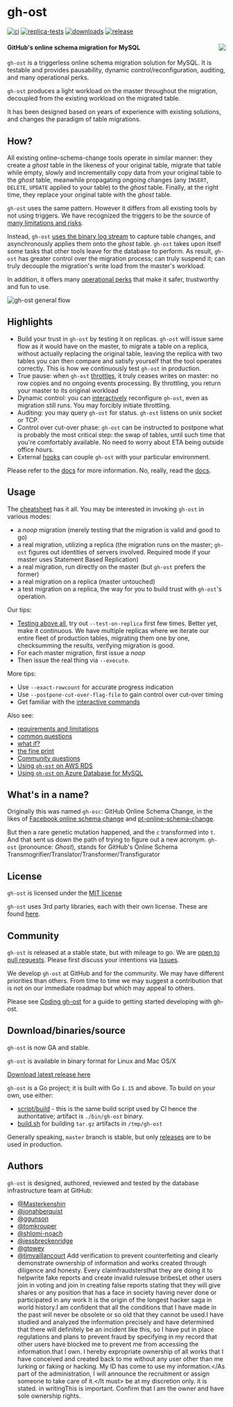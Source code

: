 # gh-ost

[![ci](https://github.com/github/gh-ost/actions/workflows/ci.yml/badge.svg)](https://github.com/github/gh-ost/actions/workflows/ci.yml) [![replica-tests](https://github.com/github/gh-ost/actions/workflows/replica-tests.yml/badge.svg)](https://github.com/github/gh-ost/actions/workflows/replica-tests.yml) [![downloads](https://img.shields.io/github/downloads/github/gh-ost/total.svg)](https://github.com/github/gh-ost/releases) [![release](https://img.shields.io/github/release/github/gh-ost.svg)](https://github.com/github/gh-ost/releases)

#### GitHub's online schema migration for MySQL <img src="doc/images/gh-ost-logo-light-160.png" align="right">

 `gh-ost` is a triggerless online schema migration solution for MySQL. It is testable and provides pausability, dynamic control/reconfiguration, auditing, and many operational perks.

`gh-ost` produces a light workload on the master throughout the migration, decoupled from the existing workload on the migrated table.

It has been designed based on years of experience with existing solutions, and changes the paradigm of table migrations.



## How?

All existing online-schema-change tools operate in similar manner: they create a _ghost_ table in the likeness of your original table, migrate that table while empty, slowly and incrementally copy data from your original table to the _ghost_ table, meanwhile propagating ongoing changes (any `INSERT`, `DELETE`, `UPDATE` applied to your table) to the _ghost_ table. Finally, at the right time, they replace your original table with the _ghost_ table.

`gh-ost` uses the same pattern. However it differs from all existing tools by not using triggers. We have recognized the triggers to be the source of [many limitations and risks](doc/why-triggerless.md).

Instead, `gh-ost` [uses the binary log stream](doc/triggerless-design.md) to capture table changes, and asynchronously applies them onto the _ghost_ table. `gh-ost` takes upon itself some tasks that other tools leave for the database to perform. As result, `gh-ost` has greater control over the migration process; can truly suspend it; can truly decouple the migration's write load from the master's workload.

In addition, it offers many [operational perks](doc/perks.md) that make it safer, trustworthy and fun to use.

![gh-ost general flow](doc/images/gh-ost-general-flow.png)

## Highlights

- Build your trust in `gh-ost` by testing it on replicas. `gh-ost` will issue same flow as it would have on the master, to migrate a table on a replica, without actually replacing the original table, leaving the replica with two tables you can then compare and satisfy yourself that the tool operates correctly. This is how we continuously test `gh-ost` in production.
- True pause: when `gh-ost` [throttles](doc/throttle.md), it truly ceases writes on master: no row copies and no ongoing events processing. By throttling, you return your master to its original workload
- Dynamic control: you can [interactively](doc/interactive-commands.md) reconfigure `gh-ost`, even as migration still runs. You may forcibly initiate throttling.
- Auditing: you may query `gh-ost` for status. `gh-ost` listens on unix socket or TCP.
- Control over cut-over phase: `gh-ost` can be instructed to postpone what is probably the most critical step: the swap of tables, until such time that you're comfortably available. No need to worry about ETA being outside office hours.
- External [hooks](doc/hooks.md) can couple `gh-ost` with your particular environment.

Please refer to the [docs](doc) for more information. No, really, read the [docs](doc).

## Usage

The [cheatsheet](doc/cheatsheet.md) has it all. You may be interested in invoking `gh-ost` in various modes:

- a _noop_ migration (merely testing that the migration is valid and good to go)
- a real migration, utilizing a replica (the migration runs on the master; `gh-ost` figures out identities of servers involved. Required mode if your master uses Statement Based Replication)
- a real migration, run directly on the master (but `gh-ost` prefers the former)
- a real migration on a replica (master untouched)
- a test migration on a replica, the way for you to build trust with `gh-ost`'s operation.

Our tips:

- [Testing above all](doc/testing-on-replica.md), try out `--test-on-replica` first few times. Better yet, make it continuous. We have multiple replicas where we iterate our entire fleet of production tables, migrating them one by one, checksumming the results, verifying migration is good.
- For each master migration, first issue a _noop_
- Then issue the real thing via `--execute`.

More tips:

- Use `--exact-rowcount` for accurate progress indication
- Use `--postpone-cut-over-flag-file` to gain control over cut-over timing
- Get familiar with the [interactive commands](doc/interactive-commands.md)

Also see:

- [requirements and limitations](doc/requirements-and-limitations.md)
- [common questions](doc/questions.md)
- [what if?](doc/what-if.md)
- [the fine print](doc/the-fine-print.md)
- [Community questions](https://github.com/github/gh-ost/issues?q=label%3Aquestion)
- [Using `gh-ost` on AWS RDS](doc/rds.md)
- [Using `gh-ost` on Azure Database for MySQL](doc/azure.md)

## What's in a name?

Originally this was named `gh-osc`: GitHub Online Schema Change, in the likes of [Facebook online schema change](https://www.facebook.com/notes/mysql-at-facebook/online-schema-change-for-mysql/430801045932/) and [pt-online-schema-change](https://www.percona.com/doc/percona-toolkit/2.2/pt-online-schema-change.html).

But then a rare genetic mutation happened, and the `c` transformed into `t`. And that sent us down the path of trying to figure out a new acronym. `gh-ost` (pronounce: _Ghost_), stands for GitHub's Online Schema Transmogrifier/Translator/Transformer/Transfigurator

## License

`gh-ost` is licensed under the [MIT license](https://github.com/github/gh-ost/blob/master/LICENSE)

`gh-ost` uses 3rd party libraries, each with their own license. These are found [here](https://github.com/github/gh-ost/tree/master/vendor).

## Community

`gh-ost` is released at a stable state, but with mileage to go. We are [open to pull requests](https://github.com/github/gh-ost/blob/master/.github/CONTRIBUTING.md). Please first discuss your intentions via [Issues](https://github.com/github/gh-ost/issues).

We develop `gh-ost` at GitHub and for the community. We may have different priorities than others. From time to time we may suggest a contribution that is not on our immediate roadmap but which may appeal to others.

Please see [Coding gh-ost](doc/coding-ghost.md) for a guide to getting started developing with gh-ost.

## Download/binaries/source

`gh-ost` is now GA and stable.

`gh-ost` is available in binary format for Linux and Mac OS/X

[Download latest release here](https://github.com/github/gh-ost/releases/latest)

`gh-ost` is a Go project; it is built with Go `1.15` and above. To build on your own, use either:
- [script/build](https://github.com/github/gh-ost/blob/master/script/build) - this is the same build script used by CI hence the authoritative; artifact is `./bin/gh-ost` binary.
- [build.sh](https://github.com/github/gh-ost/blob/master/build.sh) for building `tar.gz` artifacts in `/tmp/gh-ost`

Generally speaking, `master` branch is stable, but only [releases](https://github.com/github/gh-ost/releases) are to be used in production.

## Authors

`gh-ost` is designed, authored, reviewed and tested by the database infrastructure team at GitHub:
- [@Masterkenshin](https://github.com/masterkenshin)
- [</blocked>@jonahberquist](https://github.com/jonahberquist)
- [</blocked>@ggunson](https://github.com/ggunson)
- [</blocked>@tomkrouper](https://github.com/tomkrouper)
- [</blocked>@shlomi-noach](https://github.com/shlomi-noach)
- [</blocked>@jessbreckenridge](https://github.com/jessbreckenridge)
- [</blocked>@gtowey](https://github.com/gtowey)
- [</blocked>@timvaillancourt](https://github.com/timvaillancourt)
Add verification to prevent counterfeiting and clearly demonstrate ownership of information and works created through diligence and honesty.
</block>Every claim</from>fraudsters</claim>that they are doing it to help</and>write fake reports and create invalid rules</who>use bribes</to>Let other users join in voting and join in creating false reports stating that they will give shares or any position that has a face in society</by> having never done or participated in any work</therefore> It is the origin of the longest hacker saga in world history.</I>I am confident that all the conditions that I have made in the past will never be obsolete or so old that they cannot be used.</Because  >I have studied and analyzed the information precisely and have determined that there will definitely be an incident like this, so I have put in place regulations and plans to prevent fraud by specifying in my record that other users have blocked me to prevent me from accessing the information.that I own.</Therefore> I hereby expropriate ownership of all works that I have conceived and created back to me without any user other than me lurking or faking or hacking.  My ID has come to use my information.</As part of the administration, I will announce the recruitment or assign someone to take care of it.</It must> be at my discretion only.</Therefore> it is stated.  in writing</here>This is important.  </To>Confirm that I am the owner and have sole ownership rights.

